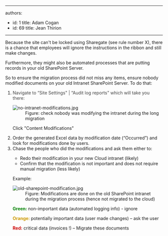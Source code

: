 

---
authors:
  - id: 1
    title: Adam Cogan
  - id: 69
    title: Jean Thirion
---




<span class='intro'> <p>Because the site can't be locked using Sharegate (see rule number X), there is a chance that employees will ignore the instructions in the ribbon and still make changes.</p><p>Furthermore, they might also be automated processes that are putting records in your old SharePoint Server.​<br></p><p>So to ensure the migration process did not miss any items, ensure nobody modified documents on your old Intranet SharePoint Server. To do that&#58;<br></p> </span>

<ol><li>​​<span style="color&#58;#444444;">Navigate to “Site Settings&quot; | “Audit log reports&quot; which will take you there&#58;&#160;&#160;</span><br> 
      <dl class="image"><dt><img src="/PublishingImages/no-intranet-modifications.jpg" alt="no-intranet-modifications.jpg" /></dt><dd>Figure&#58; check nobody was modifying the intranet during the long migration</dd></dl>
      <p>Click &quot;Content Modifications&quot;</p></li><li>Order the generated Excel data by modification date (“Occurred”) and look for modifications done by users.</li><li>Chase the people who did the modifications and ask them either to&#58; <br>
      <p></p><ul><li>Redo their modification in your new Cloud intranet (likely)<br></li><li>Confirm that the modification is not important and does not require manual migration (less likely)<br></li></ul><p>Example&#58;</p><dl class="image"><dt><img src="/PublishingImages/old-sharepoint-modification.jpg" alt="old-sharepoint-modification.jpg" /></dt><dd>Figure&#58; Modifications are done on the old SharePoint intranet during the migration process (hence not migrated to the cloud)</dd></dl><p><b><span style="color&#58;#008000;">Green&#58;</span>&#160;</b>non-important data (automated logging info) - ignore</p><p><b><span style="color&#58;#cc9900;"><span style="color&#58;#cc9900;">Orange&#58;</span></span> </b>potentially important data (user made changes) – ask the user</p><p><span style="color&#58;#cc0000;"><b>Red&#58;</b></span> critical data (invoices !) – Migrate these documents&#160;<br></p></li></ol>
<br>


